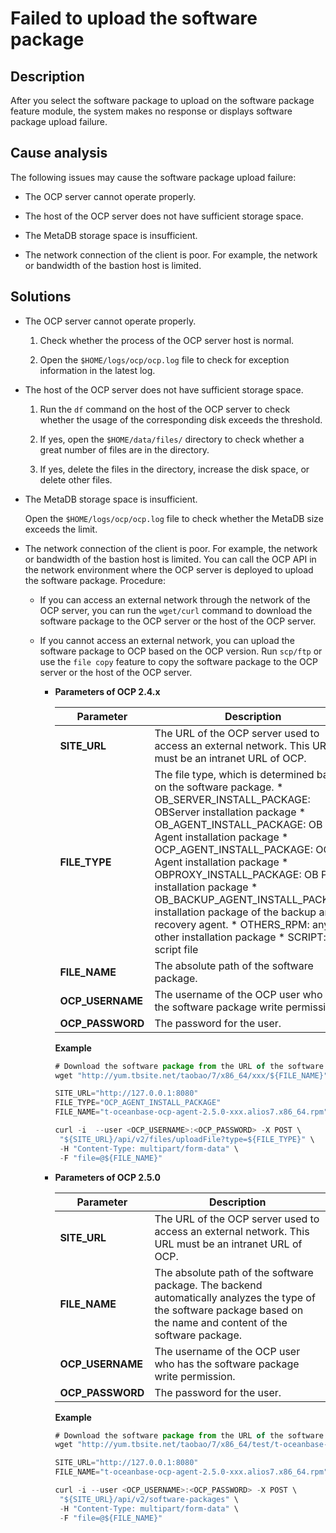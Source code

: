 Failed to upload the software package 
==========================================================



**Description** 
------------------------------------

After you select the software package to upload on the software package feature module, the system makes no response or displays software package upload failure.

**Cause analysis** 
---------------------------------------

The following issues may cause the software package upload failure:

* The OCP server cannot operate properly.

  

* The host of the OCP server does not have sufficient storage space.

  

* The MetaDB storage space is insufficient.

  

* The network connection of the client is poor. For example, the network or bandwidth of the bastion host is limited.

  




**Solutions** 
----------------------------------



* The OCP server cannot operate properly. 

  1. Check whether the process of the OCP server host is normal.

     
  
  2. Open the `$HOME/logs/ocp/ocp.log` file to check for exception information in the latest log.

     
  

  

* The host of the OCP server does not have sufficient storage space. 

  1. Run the `df` command on the host of the OCP server to check whether the usage of the corresponding disk exceeds the threshold.

     
  
  2. If yes, open the `$HOME/data/files/` directory to check whether a great number of files are in the directory.

     
  
  3. If yes, delete the files in the directory, increase the disk space, or delete other files.

     
  

  

* The MetaDB storage space is insufficient. 

  Open the `$HOME/logs/ocp/ocp.log` file to check whether the MetaDB size exceeds the limit.
  

* The network connection of the client is poor. For example, the network or bandwidth of the bastion host is limited. You can call the OCP API in the network environment where the OCP server is deployed to upload the software package. Procedure:

  * If you can access an external network through the network of the OCP server, you can run the `wget/curl` command to download the software package to the OCP server or the host of the OCP server.

    
  
  * If you cannot access an external network, you can upload the software package to OCP based on the OCP version. Run `scp/ftp` or use the `file copy` feature to copy the software package to the OCP server or the host of the OCP server. 

    * **Parameters of OCP 2.4.x** 

      

      |  **Parameter**   |                                                                                                                                                                                                                                                                                                                                                                         **Description**                                                                                                                                                                                                                                                                                                                                                                         |
      |------------------|-----------------------------------------------------------------------------------------------------------------------------------------------------------------------------------------------------------------------------------------------------------------------------------------------------------------------------------------------------------------------------------------------------------------------------------------------------------------------------------------------------------------------------------------------------------------------------------------------------------------------------------------------------------------------------------------------------------------------------------------------------------------|
      | **SITE_URL**     | The URL of the OCP server used to access an external network. This URL must be an intranet URL of OCP.                                                                                                                                                                                                                                                                                                                                                                                                                                                                                                                                                                                                                                                          |
      | **FILE_TYPE**    | The file type, which is determined based on the software package. * OB_SERVER_INSTALL_PACKAGE: OBServer installation package   * OB_AGENT_INSTALL_PACKAGE: OB Agent installation package   * OCP_AGENT_INSTALL_PACKAGE: OCP Agent installation package   * OBPROXY_INSTALL_PACKAGE: OB Proxy installation package   * OB_BACKUP_AGENT_INSTALL_PACKAGE: installation package of the backup and recovery agent.   * OTHERS_RPM: any other installation package   * SCRIPT: script file    |
      | **FILE_NAME**    | The absolute path of the software package.                                                                                                                                                                                                                                                                                                                                                                                                                                                                                                                                                                                                                                                                                                                      |
      | **OCP_USERNAME** | The username of the OCP user who has the software package write permission.                                                                                                                                                                                                                                                                                                                                                                                                                                                                                                                                                                                                                                                                                     |
      | **OCP_PASSWORD** | The password for the user.                                                                                                                                                                                                                                                                                                                                                                                                                                                                                                                                                                                                                                                                                                                                      |

      

      **Example** 

      ```javascript
      # Download the software package from the URL of the software package. If you manually copy the software package to a remote host, you can skip this step.
      wget "http://yum.tbsite.net/taobao/7/x86_64/xxx/${FILE_NAME}"
      
      SITE_URL="http://127.0.0.1:8080"
      FILE_TYPE="OCP_AGENT_INSTALL_PACKAGE"
      FILE_NAME="t-oceanbase-ocp-agent-2.5.0-xxx.alios7.x86_64.rpm"
      
      curl -i  --user <OCP_USERNAME>:<OCP_PASSWORD> -X POST \
       "${SITE_URL}/api/v2/files/uploadFile?type=${FILE_TYPE}" \
       -H "Content-Type: multipart/form-data" \
       -F "file=@${FILE_NAME}"
      ```

      
    
    * **Parameters of OCP 2.5.0** 

      

      |  **Parameter**   |                                                                            **Description**                                                                            |
      |------------------|-----------------------------------------------------------------------------------------------------------------------------------------------------------------------|
      | **SITE_URL**     | The URL of the OCP server used to access an external network. This URL must be an intranet URL of OCP.                                                                |
      | **FILE_NAME**    | The absolute path of the software package. The backend automatically analyzes the type of the software package based on the name and content of the software package. |
      | **OCP_USERNAME** | The username of the OCP user who has the software package write permission.                                                                                           |
      | **OCP_PASSWORD** | The password for the user.                                                                                                                                            |

      

      **Example** 

      ```javascript
      # Download the software package from the URL of the software package. If you manually copy the software package to a remote host, you can skip this step.
      wget "http://yum.tbsite.net/taobao/7/x86_64/test/t-oceanbase-ocp-agent/${FILE_NAME}"
      
      SITE_URL="http://127.0.0.1:8080"
      FILE_NAME="t-oceanbase-ocp-agent-2.5.0-xxx.alios7.x86_64.rpm"
      
      curl -i --user <OCP_USERNAME>:<OCP_PASSWORD> -X POST \
       "${SITE_URL}/api/v2/software-packages" \
       -H "Content-Type: multipart/form-data" \
       -F "file=@${FILE_NAME}"
      ```

      
    

    
  

  



